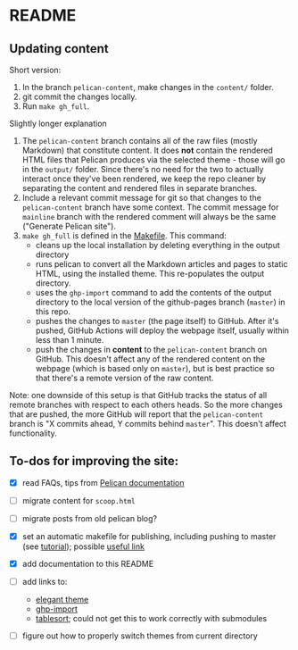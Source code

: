 # README

## Updating content

Short version:

1. In the branch `pelican-content`, make changes in the `content/` folder. 
2. git commit the changes locally.
3. Run `make gh_full`.

Slightly longer explanation

1. The `pelican-content` branch contains all of the raw files (mostly Markdown) that constitute content. It does **not** contain the rendered HTML files that Pelican produces via the selected theme - those will go in the `output/` folder. Since there's no need for the two to actually interact once they've been rendered, we keep the repo cleaner by separating the content and rendered files in separate branches.
2. Include a relevant commit message for git so that changes to the `pelican-content` branch have some context. The commit message for `mainline` branch with the rendered comment will always be the same ("Generate Pelican site").
3. `make gh_full` is defined in the [Makefile](./Makefile). This command:
    * cleans up the local installation by deleting everything in the output directory
    * runs pelican to convert all the Markdown articles and pages to static HTML, using the installed theme. This re-populates the output directory.
    * uses the `ghp-import` command to add the contents of the output directory to the local version of the github-pages branch (`master`) in this repo.
    * pushes the changes to `master` (the page itself) to GitHub. After it's pushed, GitHub Actions will deploy the webpage itself, usually within less than 1 minute.
    * push the changes in **content** to the `pelican-content` branch on GitHub. This doesn't affect any of the rendered content on the webpage (which is based only on `master`), but is best practice so that there's a remote version of the raw content.

Note: one downside of this setup is that GitHub tracks the status of all remote branches with respect to each others heads. So the more changes that are pushed, the more GitHub will report that the `pelican-content` branch is "X commits ahead, Y commits behind `master`". This doesn't affect functionality.

## To-dos for improving the site:

- [x] read FAQs, tips from [Pelican documentation](https://docs.getpelican.com/en/latest/index.html)
- [ ] migrate content for `scoop.html`
- [ ] migrate posts from old pelican blog?
- [x] set an automatic makefile for publishing, including pushing to master (see [tutorial](https://opensource.com/article/19/5/run-your-blog-github-pages-python)); possible [useful link](https://clamytoe.github.io/articles/2020/Feb/28/pelican/)
- [x] add documentation to this README
- [ ] add links to:
    * [elegant theme](https://elegant.oncrashreboot.com/)
    * [ghp-import](https://github.com/c-w/ghp-import)
    * [tablesort](https://github.com/tristen/tablesort/); could not get this to work correctly with submodules
- [ ] figure out how to properly switch themes from current directory

